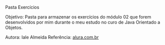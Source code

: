 Pasta Exercícios

Objetivo: Pasta para armazenar os exercícios do módulo 02 que forem desenvolvidos por mim durante o meu estudo no curo de Java Orientado a Objetos.

Autora: Iale Almeida
Referência: [alura.com.br](https://cursos.alura.com.br/course/java-aplicando-orientacao-objetos)